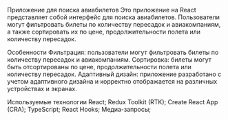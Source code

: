 Приложение для поиска авиабилетов
Это приложение на React представляет собой интерфейс для поиска авиабилетов. Пользователи могут фильтровать билеты по количеству пересадок и авиакомпаниям, а также сортировать их по цене, продолжительности полета или количеству пересадок.

Особенности
Фильтрация: пользователи могут фильтровать билеты по количеству пересадок и авиакомпаниям.
Сортировка: билеты могут быть отсортированы по цене, продолжительности полета или количеству пересадок.
Адаптивный дизайн: приложение разработано с учетом адаптивного дизайна и корректно отображается на различных устройствах и экранах.

Используемые технологии
React;
Redux Toolkit (RTK);
Create React App (CRA);
TypeScript;
React Hooks;
Медиа-запросы;
